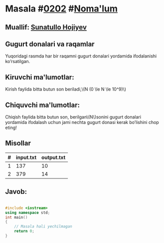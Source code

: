 
<h1>Masala #<a href="https://robocontest.uz/tasks/0202">0202</a> #<a href="https://robocontest.uz/tasks?category=1">Noma'lum</a></h1>
<h2> Muallif: <a href="https://robocontest.uz/profile/sunnat">Sunatullo Hojiyev</a></h2>
<h2>Gugurt donalari va raqamlar</h2>
<p>
Yuqoridagi rasmda har bir raqamni gugurt donalari yordamida ifodalanishi ko’rsatilgan.</p>
<h2>Kiruvchi ma'lumotlar:</h2>
<p>Kirish faylida bitta butun son beriladi,\(N (0 \le N \le 10^9)\)</p>
<h2>Chiquvchi ma'lumotlar:</h2>
<p>Chiqish faylida bitta butun son, berilgan\(N\)sonini gugurt donalari yordamida ifodalash uchun jami nechta gugurt donasi kerak bo’lishini chop eting!</p>
<h2>Misollar</h2>
<table>
    <thead>
        <tr>
            <th>#</th>
            <th>input.txt</th>
            <th>output.txt</th>
        </tr>
    </thead>
    <tbody>
            <tr>
                <td>1</td>
                <td>137</td>
                <td>10</td>
            </tr>
            <tr>
                <td>2</td>
                <td>379</td>
                <td>14</td>
            </tr>
    </tbody>
    </table>
    
<h2>Javob:</h2>

######
```cpp
#include <iostream>
using namespace std;
int main()
{
    // Masala hali yechilmagan
    return 0;
}
```
